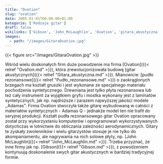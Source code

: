 ```yaml
---
title: "Ovation"
slug: "ovation"
date: 2005-01-01T00:00:00+01:00
kategorie: ['Rodzaje gitar']
draft: false
wikilinks: ['Gibson', 'John_McLaughlin', 'Ovation', 'gitara_akustyczna', 'grafika:GitaraOvation.jpg', 'pud%C5%82o_rezonansowe']
images:
  - path: "/images/GitaraOvation.jpg"
---
```

{{< figure src="/images/GitaraOvation.jpg" >}}

Wśród wielu doskonałych firm duże powodzenie ma firma
[Ovation]({{< relref "Ovation.md" >}}), która zrewolucjonizowała budowę [gitar
akustycznych]({{< relref "Gitara_akustyczna.md" >}}). Mianowicie: [pudło
rezonansowe]({{< relref "Pudło_rezonansowe.md" >}}) o zaokrąglonych brzegach ma
kształt gruszki i jest wykonane ze specjalnego materiału pochodzenia
syntetycznego. Drewniana jest tylko płyta rezonansowa lub też cały
instrument za wyjątkiem gryfu i mostka wykonany jest z laminatów
syntetycznych, jak np. najdroższe i zarazem najwyższej jakości modele
,,Adamas". Firma Ovation stworzyła także gitarę wybudowaną w całości z
materiałów syntetycznych - Adamas Q - jednakże model ten nie trafił do
seryjnej produkcji. Kształt pudła rezonansowego gitar Ovation opracowany
został przy wykorzystaniu komputerów i oprogramowań wykorzystywanych
dotychczas w lotnictwie do obliczania zależności aerodynamicznych.
Gitary te zyskały zwolenników i wielu gitarzystów stosuje je nie tylko
do akompaniamentu, ale nagrywania na nich solowe płyty, np. [John
McLaughlin]({{< relref "John_McLaughlin.md" >}}). Trzeba przyznać, że inne firmy
jak np. [Gibson]({{< relref "Gibson.md" >}}), z powodzeniem kontynuują
doskonalenie swych gitar akustycznych w bardziej tradycyjnej formie.

